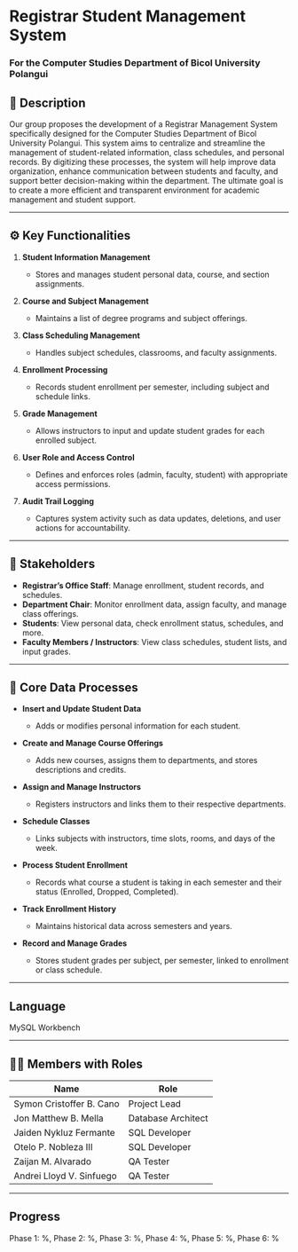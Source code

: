 # Registrar Student Management System  
### For the Computer Studies Department of Bicol University Polangui

## 📌 Description

Our group proposes the development of a Registrar Management System specifically 
designed for the Computer Studies Department of Bicol University Polangui. This system aims 
to centralize and streamline the management of student-related information, class schedules, and 
personal records. By digitizing these processes, the system will help improve data organization, 
enhance communication between students and faculty, and support better decision-making within 
the department. The ultimate goal is to create a more efficient and transparent environment for 
academic management and student support.

---

## ⚙️ Key Functionalities

1. **Student Information Management**  
   - Stores and manages student personal data, course, and section assignments.
   
2. **Course and Subject Management**  
   - Maintains a list of degree programs and subject offerings.

3. **Class Scheduling Management**  
   - Handles subject schedules, classrooms, and faculty assignments.

4. **Enrollment Processing**  
   - Records student enrollment per semester, including subject and schedule links.

5. **Grade Management**  
   - Allows instructors to input and update student grades for each enrolled subject.

6. **User Role and Access Control**  
   - Defines and enforces roles (admin, faculty, student) with appropriate access permissions.

7. **Audit Trail Logging**  
   - Captures system activity such as data updates, deletions, and user actions for accountability.

---

## 👥 Stakeholders

- **Registrar’s Office Staff**: Manage enrollment, student records, and schedules.  
- **Department Chair**: Monitor enrollment data, assign faculty, and manage class offerings.  
- **Students**: View personal data, check enrollment status, schedules, and more.  
- **Faculty Members / Instructors**: View class schedules, student lists, and input grades.

---

## 🔄 Core Data Processes

- **Insert and Update Student Data**  
  - Adds or modifies personal information for each student.

- **Create and Manage Course Offerings**  
  - Adds new courses, assigns them to departments, and stores descriptions and credits.

- **Assign and Manage Instructors**  
  - Registers instructors and links them to their respective departments.

- **Schedule Classes**  
  - Links subjects with instructors, time slots, rooms, and days of the week.

- **Process Student Enrollment**  
  - Records what course a student is taking in each semester and their status (Enrolled, Dropped, Completed).

- **Track Enrollment History**  
  - Maintains historical data across semesters and years.

- **Record and Manage Grades**  
  - Stores student grades per subject, per semester, linked to enrollment or class schedule.

---

## Language

MySQL Workbench

---

## 🧑‍💻 Members with Roles

| Name                          | Role              |
|-------------------------------|-------------------|
| Symon Cristoffer B. Cano      | Project Lead      |
| Jon Matthew B. Mella          | Database Architect|
| Jaiden Nykluz Fermante        | SQL Developer     |
| Otelo P. Nobleza III          | SQL Developer     |
| Zaijan M. Alvarado            | QA Tester         |
| Andrei Lloyd V. Sinfuego      | QA Tester         |

---

## Progress
Phase 1: %,  Phase 2: %, Phase 3: %, Phase 4: %, Phase 5: %, Phase 6: %

